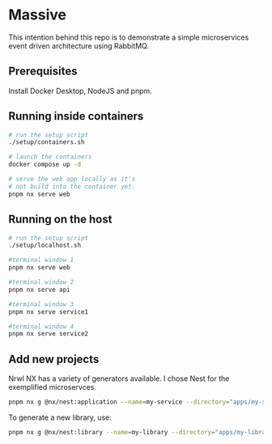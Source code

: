 # Massive

This intention behind this repo is to demonstrate a simple microservices event driven architecture using RabbitMQ.

## Prerequisites

Install Docker Desktop, NodeJS and pnpm.

## Running inside containers

```sh
# run the setup script
./setup/containers.sh

# launch the containers
docker compose up -d

# serve the web app locally as it's
# not build into the container yet.
pnpm nx serve web
```

## Running on the host

```sh
# run the setup script
./setup/localhost.sh

#terminal window 1
pnpm nx serve web

#terminal window 2
pnpm nx serve api

#terminal window 3
pnpm nx serve service1

#terminal window 4
pnpm nx serve service2
```

## Add new projects

Nrwl NX has a variety of generators available. I chose Nest for the exemplified microservces.

```sh
pnpm nx g @nx/nest:application --name=my-service --directory="apps/my-service"
```

To generate a new library, use:

```sh
pnpm nx g @nx/nest:library --name=my-library --directory="apps/my-library"
```

